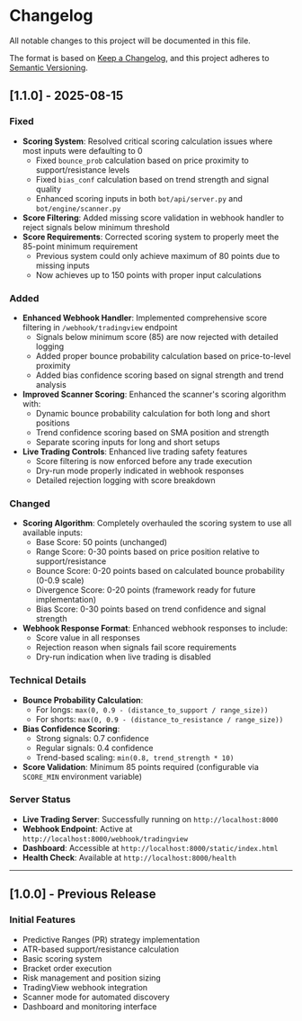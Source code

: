 # Changelog

All notable changes to this project will be documented in this file.

The format is based on [Keep a Changelog](https://keepachangelog.com/en/1.0.0/),
and this project adheres to [Semantic Versioning](https://semver.org/spec/v2.0.0.html).

## [1.1.0] - 2025-08-15

### Fixed
- **Scoring System**: Resolved critical scoring calculation issues where most inputs were defaulting to 0
  - Fixed `bounce_prob` calculation based on price proximity to support/resistance levels
  - Fixed `bias_conf` calculation based on trend strength and signal quality
  - Enhanced scoring inputs in both `bot/api/server.py` and `bot/engine/scanner.py`
- **Score Filtering**: Added missing score validation in webhook handler to reject signals below minimum threshold
- **Score Requirements**: Corrected scoring system to properly meet the 85-point minimum requirement
  - Previous system could only achieve maximum of 80 points due to missing inputs
  - Now achieves up to 150 points with proper input calculations

### Added
- **Enhanced Webhook Handler**: Implemented comprehensive score filtering in `/webhook/tradingview` endpoint
  - Signals below minimum score (85) are now rejected with detailed logging
  - Added proper bounce probability calculation based on price-to-level proximity
  - Added bias confidence scoring based on signal strength and trend analysis
- **Improved Scanner Scoring**: Enhanced the scanner's scoring algorithm with:
  - Dynamic bounce probability calculation for both long and short positions
  - Trend confidence scoring based on SMA position and strength
  - Separate scoring inputs for long and short setups
- **Live Trading Controls**: Enhanced live trading safety features
  - Score filtering is now enforced before any trade execution
  - Dry-run mode properly indicated in webhook responses
  - Detailed rejection logging with score breakdown

### Changed
- **Scoring Algorithm**: Completely overhauled the scoring system to use all available inputs:
  - Base Score: 50 points (unchanged)
  - Range Score: 0-30 points based on price position relative to support/resistance
  - Bounce Score: 0-20 points based on calculated bounce probability (0-0.9 scale)
  - Divergence Score: 0-20 points (framework ready for future implementation)
  - Bias Score: 0-30 points based on trend confidence and signal strength
- **Webhook Response Format**: Enhanced webhook responses to include:
  - Score value in all responses
  - Rejection reason when signals fail score requirements
  - Dry-run indication when live trading is disabled

### Technical Details
- **Bounce Probability Calculation**:
  - For longs: `max(0, 0.9 - (distance_to_support / range_size))`
  - For shorts: `max(0, 0.9 - (distance_to_resistance / range_size))`
- **Bias Confidence Scoring**:
  - Strong signals: 0.7 confidence
  - Regular signals: 0.4 confidence
  - Trend-based scaling: `min(0.8, trend_strength * 10)`
- **Score Validation**: Minimum 85 points required (configurable via `SCORE_MIN` environment variable)

### Server Status
- **Live Trading Server**: Successfully running on `http://localhost:8000`
- **Webhook Endpoint**: Active at `http://localhost:8000/webhook/tradingview`
- **Dashboard**: Accessible at `http://localhost:8000/static/index.html`
- **Health Check**: Available at `http://localhost:8000/health`

---

## [1.0.0] - Previous Release

### Initial Features
- Predictive Ranges (PR) strategy implementation
- ATR-based support/resistance calculation
- Basic scoring system
- Bracket order execution
- Risk management and position sizing
- TradingView webhook integration
- Scanner mode for automated discovery
- Dashboard and monitoring interface
